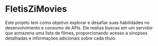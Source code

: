# FletisZiMovies
Este projeto tem como objetivo explorar e desafiar suas habilidades no desenvolvimento e consumo de APIs. Ele realiza buscas em um servidor que armazena uma lista de filmes, proporcionando acesso a sinopses detalhadas e informações adicionais sobre cada título.
